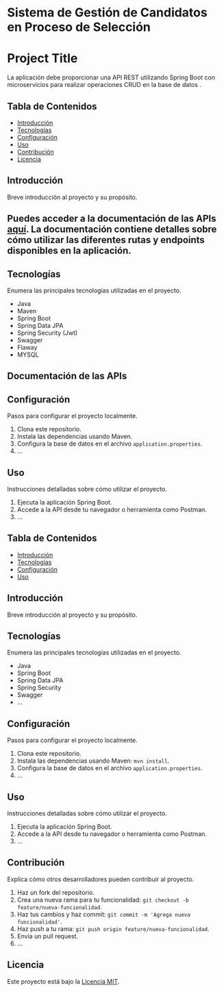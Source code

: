 # Sistema de Gestión de Candidatos en Proceso de Selección

# Project Title

La aplicación debe proporcionar una API REST utilizando Spring Boot con microservicios
para realizar operaciones CRUD en la base de datos .

## Tabla de Contenidos

- [Introducción](#introducción)
- [Tecnologías](#tecnologías)
- [Configuración](#configuración)
- [Uso](#uso)
- [Contribución](#contribución)
- [Licencia](#licencia)

## Introducción

Breve introducción al proyecto y su propósito.

## Puedes acceder a la documentación de las APIs [aquí](http://localhost:8080/swagger-ui/index.html#/). La documentación contiene detalles sobre cómo utilizar las diferentes rutas y endpoints disponibles en la aplicación.

## Tecnologías

Enumera las principales tecnologías utilizadas en el proyecto.

- Java
- Maven
- Spring Boot
- Spring Data JPA
- Spring Security (Jwt)
- Swagger
- Flaway
- MYSQL

## Documentación de las APIs


## Configuración

Pasos para configurar el proyecto localmente.

1. Clona este repositorio.
2. Instala las dependencias usando Maven.
3. Configura la base de datos en el archivo `application.properties`.
4. ...

## Uso

Instrucciones detalladas sobre cómo utilizar el proyecto.

1. Ejecuta la aplicación Spring Boot.
2. Accede a la API desde tu navegador o herramienta como Postman.
3. ...


## Tabla de Contenidos

- [Introducción](#introducción)
- [Tecnologías](#tecnologías)
- [Configuración](#configuración)
- [Uso](#uso)

## Introducción

Breve introducción al proyecto y su propósito.

## Tecnologías

Enumera las principales tecnologías utilizadas en el proyecto.

- Java
- Spring Boot
- Spring Data JPA
- Spring Security
- Swagger
- ...

## Configuración

Pasos para configurar el proyecto localmente.

1. Clona este repositorio.
2. Instala las dependencias usando Maven: `mvn install`.
3. Configura la base de datos en el archivo `application.properties`.
4. ...

## Uso

Instrucciones detalladas sobre cómo utilizar el proyecto.

1. Ejecuta la aplicación Spring Boot.
2. Accede a la API desde tu navegador o herramienta como Postman.
3. ...

## Contribución

Explica cómo otros desarrolladores pueden contribuir al proyecto.

1. Haz un fork del repositorio.
2. Crea una nueva rama para tu funcionalidad: `git checkout -b feature/nueva-funcionalidad`.
3. Haz tus cambios y haz commit: `git commit -m 'Agrega nueva funcionalidad'`.
4. Haz push a tu rama: `git push origin feature/nueva-funcionalidad`.
5. Envía un pull request.
6. ...

## Licencia

Este proyecto está bajo la [Licencia MIT](LICENSE).
